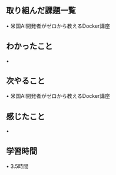 ## 取り組んだ課題一覧
• 米国AI開発者がゼロから教えるDocker講座



## わかったこと
• 
## 次やること
•  米国AI開発者がゼロから教えるDocker講座

## 感じたこと
•

## 学習時間
• 3.5時間